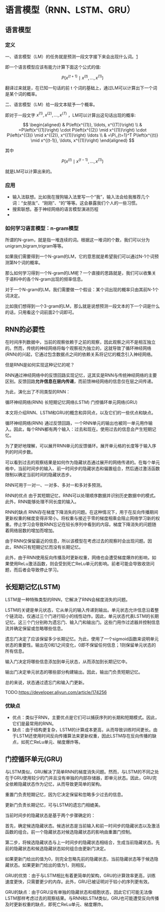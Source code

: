 

<!--
 * @version:
 * @Author:  StevenJokess（蔡舒起） https://github.com/StevenJokess
 * @Date: 2023-11-03 07:51:05
 * @LastEditors:  StevenJokess（蔡舒起） https://github.com/StevenJokess
 * @LastEditTime: 2023-11-09 06:33:12
 * @Description:
 * @Help me: make friends by a867907127@gmail.com and help me get some “foreign” things or service I need in life; 如有帮助，请资助，失业3年了。![支付宝收款码](https://github.com/StevenJokess/d2rl/blob/master/img/%E6%94%B6.jpg)
 * @TODO::
 * @Reference:
-->
# 语言模型（RNN、LSTM、GRU）

## 语言模型

### 定义

一、语言模型（LM）的任务就是预测一段文字接下来会出现什么词。[1]

即一个语言模型应该有能力计算下面这个公式的值:

$$
P\left(x^{(t+1)} \mid x^{(t)}, \ldots, x^{(1)}\right)
$$

翻译过来就是，在已知一句话的前 $\mathrm{t}$ 个词的基础上，通过LM可以计算出下一个词是某个词的概率。

二、语言模型（LM）给一段文本赋予一个概率。

即对于一段文字 $x^{(1)}, x^{(2)}, \ldots, x^{(T)}$ ，LM可以计算出这句话出现的概率:

$$
\begin{aligned}
& P\left(x^{(1)}, \ldots, x^{(T)}\right) \\
& =P\left(x^{(1)}\right) \cdot P\left(x^{(2)} \mid x^{(1)}\right) \cdot P\left(x^{(3)} \mid x^{(2)}, x^{(1)}\right) \ldots \\
& =\Pi_{t=1}^T P\left(x^{(t)} \mid x^{(t-1)}, \ldots, x^{(1)}\right)
\end{aligned}
$$

其中

$$
P\left(x^{(t)} \mid x^{(t-1)}, \ldots, x^{(1)}\right)
$$

就是LM可以计算出来的。


### 应用

- 输入法联想。比如我在搜狗输入法里写一个“我”，输入法会给我推荐几个词：“女朋友”、“刚刚”、“的”等等。这会暴露我们个人的一些习惯。
- 搜索联想。基于神经网络的语言模型演进历程
-

### 如何学习语言模型：n-gram模型

所谓的N-gram，就是指一堆连续的词。根据这一堆词的个数，我们可以分为unigram,bigram,trigram等等。

如果我们需要得到一个N-gram的LM，它的意思就是希望我们可以通过N-1个词预测第N个词的概率。

那么如何学习得到一个N-gram的LM呢？一个直接的思路就是，我们可以收集关于语料中的各个N-gram出现的频率信息。

对于一个N-gram的LM，我们需要做一个假设：某个词出现的概率只由其前N-1个词决定。

比如我们想得到一个3-gram的LM，那么就是说想预测一段文本的下一个词是什么的话，只用看这个词前面2个词即可。



## RNN的必要性

在时间序列数据中，当前的观察依赖于之前的观察，因此观察之间不是相互独立的。然而，传统的神经网络将每个观察视为独立的，这就导致了循环神经网络(RNN)的兴起，它通过包含数据点之间的依赖关系将记忆的概念引入神经网络。



但是RNN是如何实现这种记忆的呢？

RNN通过神经网络中的反馈回路实现记忆，这其实是RNN与传统神经网络的主要区别。反馈回路**允许信息在层内传递**，而前馈神经网络的信息仅在层之间传递。

为此，演化出了不同类型的RNN：

循环神经网络(RNN)
长短期记忆网络(LSTM)
门控循环单元网络(GRU)

本文将介绍RNN、LSTM和GRU的概念和异同点，以及它们的一些优点和缺点。

循环神经网络(RNN)
通过反馈回路，一个RNN单元的输出也被同一单元用作输入。因此，每个RNN都有两个输入：过去和现在。使用过去的信息会产生短期记忆。

为了更好地理解，可以展开RNN单元的反馈循环。展开单元格的长度等于输入序列的时间步数。

可以看到过去的观察结果是如何作为隐藏状态通过展开的网络传递的。在每个单元格中，当前时间步的输入、前一时间步的隐藏状态和偏置组合，然后通过激活函数限制以确定当前时间的隐藏状态步。

RNN可用于一对一、一对多、多对一和多对多预测。

RNN的优点
由于其短期记忆，RNN可以处理顺序数据并识别历史数据中的模式。此外，RNN能够处理不同长度的输入。

RNN的缺点
RNN存在梯度下降消失的问题。在这种情况下，用于在反向传播期间更新权重的梯度变得非常小。将权重与接近于零的梯度相乘会阻止网络学习新的权重。停止学习会导致RNN忘记在较长序列中看到的内容。梯度下降消失的问题随着网络层数的增加而增加。

由于RNN仅保留最近的信息，所以该模型在考虑过去的观察时会出现问题。因此，RNN只有短期记忆而没有长期记忆。

此外，由于RNN使用反向传播及时更新权重，网络也会遭受梯度爆炸的影响，如果使用ReLu激活函数，则会受到死亡ReLu单元的影响。前者可能会导致收敛问题，而后者会导致停止学习。

## 长短期记忆(LSTM)

LSTM是一种特殊类型的RNN，它解决了RNN会梯度消失的问题。

LSTM的关键是单元状态，它从单元的输入传递到输出。单元状态允许信息沿着整个链流动，仅通过三个门进行较小的线性动作。因此，单元状态代表LSTM的长期记忆。这三个门分别称为遗忘门、输入门和输出门。这些门用作过滤器并控制信息流并确定保留或忽略哪些信息。

遗忘门决定了应该保留多少长期记忆。为此，使用了一个sigmoid函数来说明单元状态的重要性。输出在0和1之间变化，0即不保留任何信息；1则保留单元状态的所有信息。

输入门决定将哪些信息添加到单元状态，从而添加到长期记忆中。

输出门决定单元状态的哪些部分构建输出。因此，输出门负责短期记忆。

总的来说，状态通过遗忘门和输入门更新。

TODO:https://developer.aliyun.com/article/174256

### 优缺点

- 优点：类似于RNN，主要优点是它们可以捕获序列的长期和短期模式。因此，它们是最常用的RNN。
- 缺点：由于结构更复杂，LSTM的计算成本更高，从而导致训练时间更长。由于LSTM还使用时间反向传播算法来更新权重，因此LSTM存在反向传播的缺点，如死亡ReLu单元、梯度爆炸等。

## 门控循环单元(GRU)

与LSTM类似，GRU解决了简单RNN的梯度消失问题。然而，与LSTM的不同之处在于GRU使用较少的门并且没有单独的内部存储器，即单元状态。因此，GRU完全依赖隐藏状态作为记忆，从而导致更简单的架构。

重置门负责短期记忆，因为它决定保留和忽略多少过去的信息。

更新门负责长期记忆，可与LSTM的遗忘门相媲美。

当前时间步的隐藏状态是基于两个步骤确定的：

首先，确定候选隐藏状态。候选状态是当前输入和前一时间步的隐藏状态以及激活函数的组合。前一个隐藏状态对候选隐藏状态的影响由重置门控制。

第二步，将候选隐藏状态与上一时间步的隐藏状态相结合，生成当前隐藏状态。先前的隐藏状态和候选隐藏状态如何组合由更新门决定。

如果更新门给出的值为0，则完全忽略先前的隐藏状态，当前隐藏状态等于候选隐藏状态。如果更新门给出的值为1，则相反。

GRU的优势：由于与LSTM相比有着更简单的架构，GRU的计算效率更高，训练速度更快，只需要更少的内存。此外，GRU已被证明对于较小的序列更有效。

GRU的缺点：由于GRU没有单独的隐藏状态和细胞状态，因此它们可能无法像LSTM那样考虑过去的观察结果。与RNN和LSTM类似，GRU也可能遭受反向传播及时更新权重的缺点，即死亡ReLu单元、梯度爆炸。


[1]: https://zhuanlan.zhihu.com/p/147322049
